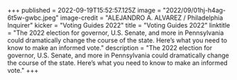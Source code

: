 +++
published = 2022-09-19T15:52:57.125Z
image = "2022/09/01hj-h4ag-6t5w-gwbc.jpeg"
image-credit = "ALEJANDRO A. ALVAREZ / Philadelphia Inquirer"
kicker = "Voting Guides 2022"
title = "Voting Guides 2022"
linktitle = "The 2022 election for governor, U.S. Senate, and more in Pennsylvania could dramatically change the course of the state. Here’s what you need to know to make an informed vote."
description = "The 2022 election for governor, U.S. Senate, and more in Pennsylvania could dramatically change the course of the state. Here’s what you need to know to make an informed vote."
+++
